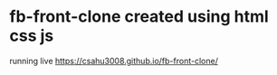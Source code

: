 # fb-front-clone created using html css js
running live https://csahu3008.github.io/fb-front-clone/
